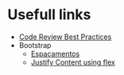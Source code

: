 # Usefull links

- [Code Review Best Practices](https://www.codecademy.com/resources/blog/code-review-best-practices/)
- Bootstrap
  - [Espaçamentos](https://getbootstrap.com/docs/5.3/utilities/spacing/)
  - [Justify Content using flex](https://getbootstrap.com/docs/5.3/utilities/flex/#justify-content)
